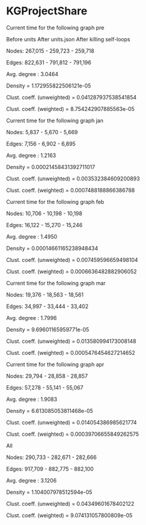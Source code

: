 # KGProjectShare

Current time for the following graph pre

Before units   After units.json   After killing self-loops

Nodes: 267,015 - 259,723 - 259,718

Edges: 822,631 - 791,812 - 791,196

Avg. degree : 3.0464

Density = 1.172955822506121e-05

Clust. coeff. (unweighted) = 0.041287937538541854

Clust. coeff. (weighted) = 8.754242907885563e-05

Current time for the following graph jan

Nodes: 5,837 - 5,670 - 5,669

Edges: 7,156 - 6,902 - 6,895

Avg. degree : 1.2163

Density = 0.00021458431392711017

Clust. coeff. (unweighted) = 0.003532384609200893

Clust. coeff. (weighted) = 0.0007488188866386788

Current time for the following graph feb

Nodes: 10,706 - 10,198 - 10,198

Edges: 16,122 - 15,270 - 15,246

Avg. degree : 1.4950

Density = 0.00014661165238948434

Clust. coeff. (unweighted) = 0.007459596659498104

Clust. coeff. (weighted) = 0.0006636482882906052

Current time for the following graph mar

Nodes: 19,376 - 18,563 - 18,561

Edges: 34,997 - 33,444 - 33,402

Avg. degree : 1.7996

Density = 9.69601165959771e-05

Clust. coeff. (unweighted) = 0.013580994173008148

Clust. coeff. (weighted) = 0.0005476454627214652

Current time for the following graph apr

Nodes: 29,794 - 28,858 - 28,857

Edges: 57,278 - 55,141 - 55,067

Avg. degree : 1.9083

Density = 6.613085053811468e-05

Clust. coeff. (unweighted) = 0.014054386985621774

Clust. coeff. (weighted) = 0.00039706655849262575

All

Nodes: 290,733 - 282,671 - 282,666

Edges: 917,709 - 882,775 - 882,100

Avg. degree : 3.1206

Density = 1.104007978512594e-05

Clust. coeff. (unweighted) = 0.04349601678402122

Clust. coeff. (weighted) = 9.074131057800809e-05
